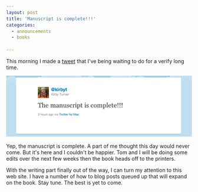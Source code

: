 ```yaml
---
layout: post
title: 'Manuscript is complete!!!'
categories:
  - announcements
  - books

---
```


This morning I made a [tweet][1] that I've being waiting to do for a verify long time.

[![](/images/blog/2011-09-09/tweet-manuscriptcomplete.png)][1]

Yep, the manuscript is complete. A part of me thought this day would never come. But it's here and I couldn't be happier. Tom and I will be doing some edits over the next few weeks then the book heads off to the printers. 

With the writing part finally out of the way, I can turn my attention to this web site. I have a number of how to blog posts queued up that will expand on the book. Stay tune. The best is yet to come.

[1]: http://twitter.com/#!/kirbyt/status/112092725574242304
